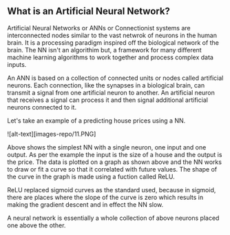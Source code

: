 ## What is an Artificial Neural Network?
Artificial Neural Networks or ANNs or Connectionist systems are interconnected nodes similar to the vast netwrok of neurons in the human brain. It is a processing paradigm inspired off the biological network of the brain. The NN isn't an algorithim but, a framework for many different machine learning algorithms to work together and process complex data inputs.

An ANN is based on a collection of connected units or nodes called artificial neurons. Each connection, like the synapses in a biological brain, can transmit a signal from one artificial neuron to another. An artificial neuron that receives a signal can process it and then signal additional artificial neurons connected to it.

Let's take an example of a predicting house prices using a NN.

![alt-text][images-repo/11.PNG]

Above shows the simplest NN with a single neuron, one input and one output. As per the example the input is the size of a house and the output is the price. The data is plotted on a graph as shown above and the NN works to draw or fit a curve so that it correlated with future values. The shape of the curve in the graph is made using a fuction called ReLU. 

ReLU replaced sigmoid curves as the standard used, because in sigmoid, there are places where the slope of the curve is zero which results in making the gradient descent and in effect the NN slow.


A neural network is essentially a whole collection of above neurons placed one above the other. 
